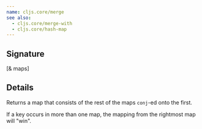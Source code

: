 ```yaml
---
name: cljs.core/merge
see also:
  - cljs.core/merge-with
  - cljs.core/hash-map
---
```


## Signature
[& maps]


## Details

Returns a map that consists of the rest of the maps `conj`-ed onto the first.

If a key occurs in more than one map, the mapping from the rightmost map will
"win".
